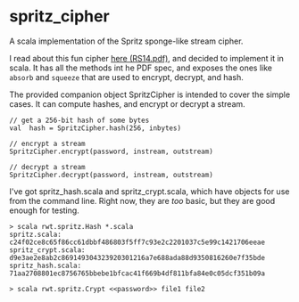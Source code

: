 # spritz_cipher
A scala implementation of the Spritz sponge-like stream cipher.

I read about this fun cipher [here (RS14.pdf)][1], and
decided to implement it in scala.  It has all the 
methods int he PDF spec, and exposes the ones like
`absorb` and `squeeze` that are used to encrypt, decrypt,
and hash.

The provided companion object SpritzCipher is intended to
cover the simple cases. It can compute hashes, and encrypt
or decrypt a stream.

```
// get a 256-bit hash of some bytes
val  hash = SpritzCipher.hash(256, inbytes)

// encrypt a stream 
SpritzCipher.encrypt(password, instream, outstream)

// decrypt a stream
SpritzCipher.decrypt(password, instream, outstream)
```

I've got spritz_hash.scala and spritz_crypt.scala, which
have objects for use from the command line. Right now,
they are _too_ basic, but they are good enough for testing.

```
> scala rwt.spritz.Hash *.scala
spritz.scala: c24f02ce8c65f86cc61dbbf486803f5ff7c93e2c2201037c5e99c1421706eeae
spritz_crypt.scala: d9e3ae2e8ab2c869149304323920301216a7e688ada88d9350816260e7f35bde
spritz_hash.scala: 71aa2708801ec8756765bbebe1bfcac41f669b4df811bfa84e0c05dcf351b09a

> scala rwt.spritz.Crypt <<password>> file1 file2
```

[1]: http://people.csail.mit.edu/rivest/pubs/RS14.pdf
